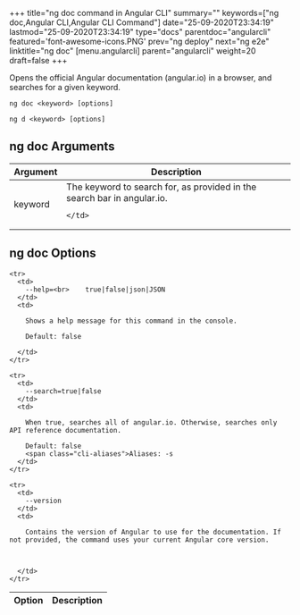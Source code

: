 +++
title="ng doc command in Angular CLI"
summary=""
keywords=["ng doc,Angular CLI,Angular CLI Command"]
date="25-09-2020T23:34:19"
lastmod="25-09-2020T23:34:19"
type="docs"
parentdoc="angularcli"
featured='font-awesome-icons.PNG'
prev="ng deploy"
next="ng e2e"
linktitle="ng doc"
[menu.angularcli]
parent="angularcli"
weight=20
draft=false
+++

Opens the official Angular documentation (angular.io) in a browser, and searches for a given keyword.

```
ng doc <keyword> [options]
```

```
ng d <keyword> [options]
```

## ng doc Arguments

<div class='table-responsive'><table class='table'>

  <thead>
    <tr>
      <th>Argument</th>
      <th>Description</th>
    </tr>
  </thead>
  <tbody>
  
  <tr>
    <td>keyword</td>
    <td>
      The keyword to search for, as provided in the search bar in angular.io.

      
    </td>
  </tr>
  
  </tbody>

</table></div>

## ng doc Options

<div class='table-responsive'><table class='table'>

  <thead>
    <tr>
      <th>Option</th>
      <th>Description</th>
    </tr>
  </thead>
  <tbody>
  
    <tr>
      <td>
        --help=<br>    true|false|json|JSON
      </td>
      <td>
        
        Shows a help message for this command in the console.

        Default: false
        
      </td>
    </tr>
  
    <tr>
      <td>
        --search=true|false
      </td>
      <td>
        
        When true, searches all of angular.io. Otherwise, searches only API reference documentation.

        Default: false
        <span class="cli-aliases">Aliases: -s
      </td>
    </tr>
  
    <tr>
      <td>
        --version
      </td>
      <td>
        
        Contains the version of Angular to use for the documentation. If not provided, the command uses your current Angular core version.

        
        
      </td>
    </tr>
  
  </tbody>

</table></div>



